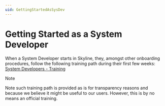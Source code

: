 ```yaml
---
uid: GettingStartedAsSysDev
---
```


# Getting Started as a System Developer

When a System Developer starts in Skyline, they, amongst other onboarding procedures, follow the following training path during their first few weeks: [System Developers - Training](https://communicty.dataminer.services/download/system-developers-training/)

> [!NOTE]
> Note such training path is provided as is for transparency reasons and because we believe it might be useful to our users. However, this is by no means an official training.
